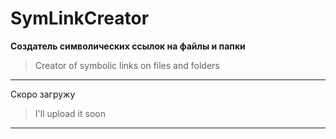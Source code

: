 # SymLinkCreator
**Создатель символических ссылок на файлы и папки**
>Creator of symbolic links on files and folders
---
Скоро загружу
>I'll upload it soon
---
